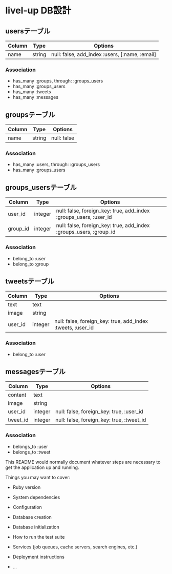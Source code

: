 # livel-up DB設計
## usersテーブル
|Column|Type|Options|
|------|----|-------|
|name|string|null: false, add_index :users, [:name, :email]|
### Association
- has_many :groups, through: :groups_users
- has_many :groups_users
- has_many :tweets
- has_many :messages

##  groupsテーブル
|Column|Type|Options|
|------|----|-------|
|name|string|null: false|
### Association
- has_many :users, through: :groups_users
- has_many :groups_users

## groups_usersテーブル
|Column|Type|Options|
|------|----|-------|
|user_id|integer|null: false, foreign_key: true, add_index :groups_users, :user_id|
|group_id|integer|null: false, foreign_key: true, add_index :groups_users, :group_id|
### Association
- belong_to :user
- belong_to :group

## tweetsテーブル
|Column|Type|Options|
|------|----|-------|
|text|text||
|image|string||
|user_id|integer|null: false, foreign_key: true, add_index :tweets, :user_id|
### Association
- belong_to :user

## messagesテーブル
|Column|Type|Options|
|------|----|-------|
|content|text||
|image|string||
|user_id|integer|null: false, foreign_key: true, :user_id|
|tweet_id|integer|null: false, foreign_key: true, :tweet_id|
### Association
- belongs_to :user
- belongs_to :tweet

This README would normally document whatever steps are necessary to get the
application up and running.

Things you may want to cover:

* Ruby version

* System dependencies

* Configuration

* Database creation

* Database initialization

* How to run the test suite

* Services (job queues, cache servers, search engines, etc.)

* Deployment instructions

* ...
